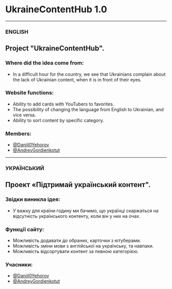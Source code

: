 # UkraineContentHub 1.0
-------------------------------------------------------------------------------------------------------------------------------------------------------
### ENGLISH
## Project "UkraineContentHub".
### Where did the idea come from:
- In a difficult hour for the country, we see that Ukrainians complain about the lack of Ukrainian content, when it is in front of their eyes.
### Website functions:
- Ability to add cards with YouTubers to favorites.
- The possibility of changing the language from English to Ukrainian, and vice versa.
- Ability to sort content by specific category.
 ### Members:
- [@Daniil0Yehorov](https://github.com/Daniil0Yehorov)
- [@AndreyGordienkotut](https://github.com/AndreyGordienkotut)
-------------------------------------------------------------------------------------------------------------------------------------------------------
### УКРАЇНСЬКИЙ
## Проект «Підтримай український контент".
### Звідки виникла ідея:
- У важку для країни годину ми бачимо, що українці скаржаться на відсутність українського контенту, коли він у них на очах.
### Функції сайту:
- Можливість додавати до обраних, карточки з ютуберами.
- Можливість зміни мови з англійської на українську, та навпаки.
- Можливість відсортувати контент за певною категорією.
### Учасники:
- [@Daniil0Yehorov](https://github.com/Daniil0Yehorov)
- [@AndreyGordienkotut](https://github.com/AndreyGordienkotut)
